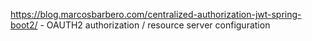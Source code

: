 https://blog.marcosbarbero.com/centralized-authorization-jwt-spring-boot2/ - OAUTH2 authorization / resource server configuration